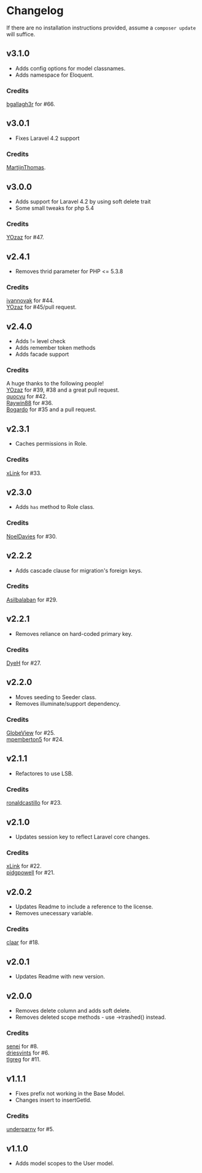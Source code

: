 # Changelog

If there are no installation instructions provided, assume a ```composer update``` will suffice.

## v3.1.0
+ Adds config options for model classnames.
+ Adds namespace for Eloquent.

### Credits
[bgallagh3r](https://github.com/bgallagh3r) for #66.  

## v3.0.1
+ Fixes Laravel 4.2 support

### Credits
[MartijnThomas](https://github.com/MartijnThomas).  

## v3.0.0
+ Adds support for Laravel 4.2 by using soft delete trait
+ Some small tweaks for php 5.4

### Credits
[YOzaz](https://github.com/YOzaz) for #47.  

## v2.4.1
+ Removes thrid parameter for PHP <= 5.3.8

### Credits
[ivannovak](https://github.com/ivannovak) for #44.  
[YOzaz](https://github.com/YOzaz) for #45/pull request.  

## v2.4.0
+ Adds != level check
+ Adds remember token methods
+ Adds facade support

### Credits
A huge thanks to the following people!  
[YOzaz](https://github.com/YOzaz) for #39, #38 and a great pull request.  
[quocvu](https://github.com/quocvu) for #42.  
[Raywin88](https://github.com/Raywin88) for #36.  
[Bogardo](https://github.com/Bogardo) for #35 and a pull request.

## v2.3.1
+ Caches permissions in Role.

### Credits
[xLink](https://github.com/xLink) for #33.

## v2.3.0
+ Adds `has` method to Role class.

### Credits
[NoelDavies](https://github.com/NoelDavies) for #30.

## v2.2.2
+ Adds cascade clause for migration's foreign keys.

### Credits
[Asilbalaban](https://github.com/asilbalaban) for #29.

## v2.2.1
+ Removes reliance on hard-coded primary key.

### Credits
[DyeH](https://github.com/DyeH) for #27.

## v2.2.0
+ Moves seeding to Seeder class.
+ Removes illuminate/support dependency.

### Credits
[GlobeView](https://github.com/GlobeView) for #25.  
[mpemberton5](https://github.com/mpemberton5) for #24.

## v2.1.1
+ Refactores to use LSB.

### Credits
[ronaldcastillo](https://github.com/ronaldcastillo) for #23.

## v2.1.0
+ Updates session key to reflect Laravel core changes.

### Credits
[xLink](https://github.com/xLink) for #22.  
[pidgpowell](https://github.com/pidgpowell) for #21.

## v2.0.2
+ Updates Readme to include a reference to the license.
+ Removes unecessary variable.

### Credits
[claar](https://github.com/claar) for #18.

## v2.0.1
+ Updates Readme with new version.

## v2.0.0
+ Removes delete column and adds soft delete.
+ Removes deleted scope methods - use ->trashed() instead.

### Credits
[senei](https://github.com/senei) for #8.  
[driesvints](https://github.com/driesvints) for #6.  
[tlgreg](https://github.com/tlgreg) for #11.

## v1.1.1
+ Fixes prefix not working in the Base Model.
+ Changes insert to insertGetId.

### Credits
[underparnv](https://github.com/underparnv) for #5.

## v1.1.0
+ Adds model scopes to the User model.
